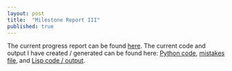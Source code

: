 ```yaml
---
layout: post
title:  "Milestone Report III"
published: true
---
```


The current progress report can be found [here][report].
The current code and output I have created / generated can be found here:
[Python code][python], [mistakes file][mistakes], and [Lisp code / output][lisp].

[report]: {{site.baseurl}}/files/s16_milestone_iii.pdf
[python]: {{site.baseurl}}/files/2016-02-26-import_knext_lexical_concepts.py.txt
[mistakes]: {{site.baseurl}}/files/2016-02-26-mistakes.txt
[lisp]: {{site.baseurl}}/files/2016-02-26-knext-concepts.lisp.txt